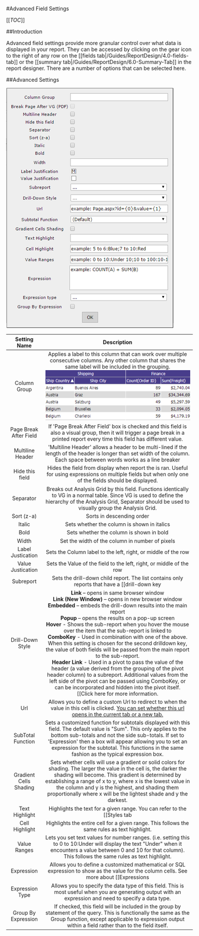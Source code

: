 #Advanced Field Settings

[[_TOC_]]

##Introduction

Advanced field settings provide more granular control over what data is displayed in your report. They can be accessed by clicking on the gear icon to the right of any row on the [[fields tab|/Guides/ReportDesign/4.0-fields-tab]] or the [[summary tab|/Guides/ReportDesign/6.0-Summary-Tab]] in the report designer. There are a number of options that can be selected here.

##Advanced Settings

![](/FAQ/advanced-field-settings/6-9-adv-field-settings.PNG)

|**Setting Name**|**Description**|
|:--------------:|:-------------:|
|Column Group|Applies a label to this column that can work over multiple consecutive columns. Any other column that shares the same label will be included in the grouping. <br> ![](/FAQ/advanced-field-settings/column_groups.png)|
|Page Break After Field|If 'Page Break After Field' box is checked and this field is also a visual group, then it will trigger a page break in a printed report every time this field has different value.|
|Multiline Header|'Multiline Header' allows a header to be multi-lined if the length of the header is longer than set width of the column. Each space between words works as a line breaker| 
|Hide this field|Hides the field from display when report the is ran. Useful for using expressions on multiple fields but when only one of the fields should be displayed.|
|Separator|Breaks out Analysis Grid by this field. Functions identically to VG in a normal table. Since VG is used to define the hierarchy of the Analysis Grid, Separator should be used to visually group the Analysis Grid.|
|Sort (z-a)|Sorts in descending order|
|Italic|Sets whether the column is shown in italics|
|Bold|Sets whether the column is shown in bold|
|Width|Set the width of the column in number of pixels|
|Label Justication|Sets the Column label to the left, right, or middle of the row|
|Value Justication|Sets the Value of the field to the left, right, or middle of the row|
|Subreport|Sets the drill-down child report. The list contains only reports that have a [[drill-down key|http://wiki.izenda.us/Guides/ReportDesign/9.0-Misc-Tab#9.2.2-Setting-the-drill-down-key]] set for them.<br>_**Note:** The "Automatic" option will attempt to choose a sub-report by matching the drill-down key to the selected field and cannot discern between two sub-reports that use the same drill-down key._|
|Drill-Down Style|**Link** – opens in same browser window <br>**Link (New Window)** – opens in new browser window<br>**Embedded** – embeds the drill-down results into the main report<br>**Popup** – opens the results on a pop-up screen<br>**Hover** - Shows the sub-report when you hover the mouse over the item that the sub-report is linked to<br>**ComboKey** - Used in combination with one of the above. When this setting is chosen for the second drilldown key, the value of both fields will be passed from the main report to the sub-report.<br>**Header Link** - Used in a pivot to pass the value of the header (a value derived from the grouping of the pivot header column) to a subreport. Additional values from the left side of the pivot can be passed using ComboKey, or can be incorporated and hidden into the pivot itself.<br> [[Click here for more information.|http://wiki.izenda.us/FAQ/Questions/sub-reports-and-drilldowns]]|
|Url|Allows you to define a custom Url to redirect to when the value in this cell is clicked. [You can set whether this url opens in the current tab or a new tab.](http://wiki.izenda.us/API/CodeSamples/OpenCustomUrlInNewWindow)|
|SubTotal Function|Sets a customized function for subtotals displayed with this field. The default value is "Sum". This only applies to the bottom sub-totals and not the side sub-totals. If set to 'Expression' then a box will appear allowing you to set an expression for the subtotal. This functions in the same fashion as the typical expression box.|
|Gradient Cells Shading|Sets whether cells will use a gradient or solid colors for shading. The larger the value in the cell is, the darker the shading will become. This gradient is determined by establishing a range of x to y, where x is the lowest value in the column and y is the highest, and shading them proportionally where x will be the lightest shade and y the darkest.|
|Text Highlight|Highlights the text for a given range. You can refer to the [[Styles tab|http://wiki.izenda.us/Guides/ReportDesign/10.0-Style-tab]] for a list of valid colors or using an RGB hex code such as #ff0033. Syntax is given in the format a to b:color;c to d:othercolor:e to f;anothercolor and so on. For example: "5 to 6:Blue;7 to 10:Red". A colon is used to separate the range and value, semicolons are used to separate pairs of range:value arguments. A value given without a range after the first range:value pair acts as a conditional, for example: "1 to 10:Red;Blue" would color values between 1 to 10 red, and everything else blue. A range may be a single value. You may also use percentages to establish a range, such as 0% to 20%:Red.**NOTE:** It is easy to end your statement with a semicolon like this: "1 to 10:Red;11 to 20:Blue;" This will throw an index error!|
|Cell Highlight|Highlights the entire cell for a given range. This follows the same rules as text highlight.|
|Value Ranges|Lets you set text values for number ranges. (i.e. setting this to 0 to 10:Under will display the text "Under" when it encounters a value between 0 and 10 for that column). This follows the same rules as text highlight.|
|Expression|Allows you to define a customized mathematical or SQL expression to show as the value for the column cells. See more about [[Expressions|http://wiki.izenda.us/Guides/ReportDesign/15.0-Expressions-in-Izenda]]|
|Expression Type|Allows you to specify the data type of this field. This is most useful when you are generating output with an expression and need to specify a data type.|
|Group By Expression|If checked, this field will be included in the group by statement of the query. This is functionally the same as the Group function, except applicable to expression output within a field rather than to the field itself.|